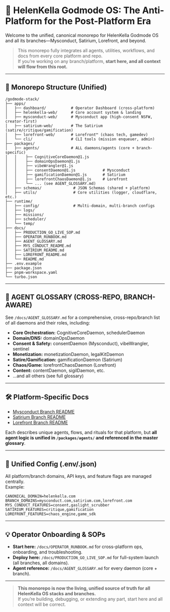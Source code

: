 # 🧠 HelenKella Godmode OS: The Anti-Platform for the Post-Platform Era

Welcome to the unified, canonical monorepo for HelenKella Godmode OS and all its branches—Mysconduct, Satirium, Lorefront, and beyond.

> This monorepo fully integrates all agents, utilities, workflows, and docs from every core platform and repo.  
> If you’re working on any branch/platform, **start here, and all context will flow from this root.**

---

## 🌳 Monorepo Structure (Unified)

```
/godmode-stack/
├── apps/
│   ├── dashboard/           # Operator Dashboard (cross-platform)
│   ├── helenkella-web/      # Core account system & landing
│   ├── mysconduct-web/      # Mysconduct app (high-consent NSFW, creator-first)
│   ├── satirium-web/        # The Satirium (satire/critique/gamification)
│   ├── lorefront-web/       # Lorefront™ (chaos tech, gamedev)
│   └── cli/                 # CLI tools (mission enqueuer, admin)
├── packages/
│   ├── agents/              # ALL daemons/agents (core + branch-specific)
│   │    ├── CognitiveCoreDaemon@1.js
│   │    ├── domainOpsDaemon@1.js
│   │    ├── vibeWrangler@1.js
│   │    ├── consentDaemon@1.js            # Mysconduct
│   │    ├── gamificationDaemon@1.js       # Satirium
│   │    ├── lorefrontChaosDaemon@1.js     # Lorefront
│   │    └── ... (see AGENT_GLOSSARY.md)
│   ├── schemas/              # JSON Schemas (shared + platform)
│   ├── utils/                # Core utilities (logger, cloudflare, etc.)
├── runtime/
│   ├── config/               # Multi-domain, multi-branch configs
│   ├── logs/
│   ├── missions/
│   ├── scheduler/
│   └── temp/
├── docs/
│   ├── PRODUCTION_GO_LIVE_SOP.md
│   ├── OPERATOR_RUNBOOK.md
│   ├── AGENT_GLOSSARY.md
│   ├── MYS_CONDUCT_README.md
│   ├── SATIRIUM_README.md
│   ├── LOREFRONT_README.md
│   └── README.md
├── .env.example
├── package.json
├── pnpm-workspace.yaml
└── turbo.json
```

---

## 🤖 AGENT GLOSSARY (CROSS-REPO, BRANCH-AWARE)

See `/docs/AGENT_GLOSSARY.md` for a comprehensive, cross-repo/branch list of all daemons and their roles, including:

- **Core Orchestration:** CognitiveCoreDaemon, schedulerDaemon
- **Domain/DNS:** domainOpsDaemon
- **Consent & Safety:** consentDaemon (Mysconduct), vibeWrangler, sentinel
- **Monetization:** monetizationDaemon, legalKitDaemon
- **Satire/Gamification:** gamificationDaemon (Satirium)
- **Chaos/Game:** lorefrontChaosDaemon (Lorefront)
- **Content:** contentDaemon, sigilDaemon, etc.
- ...and all others (see full glossary)

---

## 🛠 Platform-Specific Docs

- [Mysconduct Branch README](./docs/MYS_CONDUCT_README.md)
- [Satirium Branch README](./docs/SATIRIUM_README.md)
- [Lorefront Branch README](./docs/LOREFRONT_README.md)

Each describes unique agents, flows, and rituals for that platform, but **all agent logic is unified in `/packages/agents/` and referenced in the master glossary**.

---

## 🧬 Unified Config (.env/.json)

All platform/branch domains, API keys, and feature flags are managed centrally.  
Example:  
```
CANONICAL_DOMAIN=helenkella.com
BRANCH_DOMAINS=mysconduct.com,satirium.com,lorefront.com
MYS_CONDUCT_FEATURES=consent,gaslight_scrubber
SATIRIUM_FEATURES=critique,gamification
LOREFRONT_FEATURES=chaos_engine,game_sdk
```

---

## 💡 Operator Onboarding & SOPs

- **Start here:** `/docs/OPERATOR_RUNBOOK.md` for cross-platform ops, onboarding, and troubleshooting.
- **Deploy here:** `/docs/PRODUCTION_GO_LIVE_SOP.md` for full-system launch (all branches, all domains).
- **Agent reference:** `/docs/AGENT_GLOSSARY.md` for every daemon (core + branch).

---

> **This monorepo is now the living, unified source of truth for all HelenKella OS stacks and branches.**  
> If you’re building, debugging, or extending any part, start here and all context will be correct.

